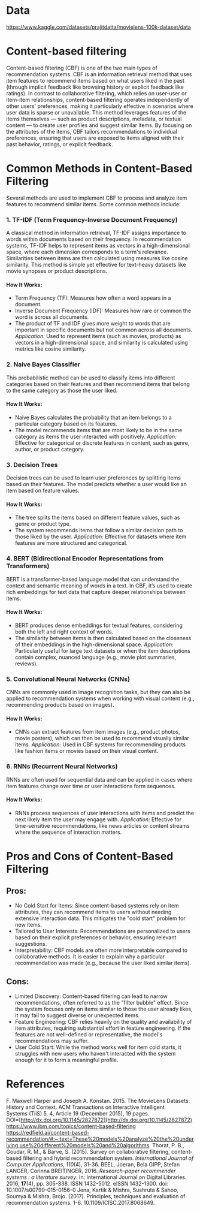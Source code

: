 # Data
https://www.kaggle.com/datasets/prajitdatta/movielens-100k-dataset/data

# Content-based filtering
Content-based filtering (CBF) is one of the two main types of recommendation systems. CBF is an information retrieval method that uses item features to recommend items based on what users liked in the past (through implicit feedback like browsing history or explicit feedback like ratings). In contrast to collaborative filtering, which relies on user-user or item-item relationships, content-based filtering operates independently of other users' preferences, making it particularly effective in scenarios where user data is sparse or unavailable. This method leverages features of the items themselves — such as product descriptions, metadata, or textual content — to create user profiles and suggest similar items. By focusing on the attributes of the items, CBF tailors recommendations to individual preferences, ensuring that users are exposed to items aligned with their past behavior, ratings, or explicit feedback.

# Common Methods in Content-Based Filtering
Several methods are used to implement CBF to process and analyze item features to recommend similar items. Some common methods include:

### 1. TF-IDF (Term Frequency-Inverse Document Frequency)
A classical method in information retrieval, TF-IDF assigns importance to words within documents based on their frequency. In recommendation systems, TF-IDF helps to represent items as vectors in a high-dimensional space, where each dimension corresponds to a term's relevance. Similarities between items are then calculated using measures like cosine similarity. This method is simple yet effective for text-heavy datasets like movie synopses or product descriptions.
#### How It Works:
- Term Frequency (TF): Measures how often a word appears in a document.
- Inverse Document Frequency (IDF): Measures how rare or common the word is across all documents.
- The product of TF and IDF gives more weight to words that are important in specific documents but not common across all documents.
*Application:* Used to represent items (such as movies, products) as vectors in a high-dimensional space, and similarity is calculated using metrics like cosine similarity.

### 2. Naive Bayes Classifier
This probabilistic method can be used to classify items into different categories based on their features and then recommend items that belong to the same category as those the user liked.
#### How It Works:
- Naive Bayes calculates the probability that an item belongs to a particular category based on its features.
- The model recommends items that are most likely to be in the same category as items the user interacted with positively.
*Application:* Effective for categorical or discrete features in content, such as genre, author, or product category.

### 3. Decision Trees
Decision trees can be used to learn user preferences by splitting items based on their features. The model predicts whether a user would like an item based on feature values.
#### How It Works:
- The tree splits the items based on different feature values, such as genre or product type.
- The system recommends items that follow a similar decision path to those liked by the user.
*Application:* Effective for datasets where item features are more structured and categorical.

### 4. BERT (Bidirectional Encoder Representations from Transformers)
BERT is a transformer-based language model that can understand the context and semantic meaning of words in a text. In CBF, it’s used to create rich embeddings for text data that capture deeper relationships between items.
#### How It Works: 
- BERT produces dense embeddings for textual features, considering both the left and right context of words.
- The similarity between items is then calculated based on the closeness of their embeddings in the high-dimensional space.
*Application:* Particularly useful for large text datasets or when the item descriptions contain complex, nuanced language (e.g., movie plot summaries, reviews).

### 5. Convolutional Neural Networks (CNNs)
CNNs are commonly used in image recognition tasks, but they can also be applied to recommendation systems when working with visual content (e.g., recommending products based on images).
#### How It Works: 
- CNNs can extract features from item images (e.g., product photos, movie posters), which can then be used to recommend visually similar items.
*Application:* Used in CBF systems for recommending products like fashion items or movies based on their visual content.

### 6. RNNs (Recurrent Neural Networks)
RNNs are often used for sequential data and can be applied in cases where item features change over time or user interactions form sequences.
#### How It Works: 
- RNNs process sequences of user interactions with items and predict the next likely item the user may engage with.
*Application:* Effective for time-sensitive recommendations, like news articles or content streams where the sequence of interaction matters.

# Pros and Cons of Content-Based Filtering
## Pros:
- No Cold Start for Items: Since content-based systems rely on item attributes, they can recommend items to users without needing extensive interaction data. This mitigates the "cold start" problem for new items.
- Tailored to User Interests: Recommendations are personalized to users based on their explicit preferences or behavior, ensuring relevant suggestions.
- Interpretability: CBF models are often more interpretable compared to collaborative methods. It is easier to explain why a particular recommendation was made (e.g., because the user liked similar items).

## Cons:
- Limited Discovery: Content-based filtering can lead to narrow recommendations, often referred to as the "filter bubble" effect. Since the system focuses only on items similar to those the user already likes, it may fail to suggest diverse or unexpected items.
- Feature Engineering: CBF relies heavily on the quality and availability of item attributes, requiring substantial effort in feature engineering. If the features are not well-defined or representative, the model's recommendations may suffer.
- User Cold Start: While the method works well for item cold starts, it struggles with new users who haven't interacted with the system enough for it to form a meaningful profile.

# References
F. Maxwell Harper and Joseph A. Konstan. 2015. The MovieLens Datasets:  
History and Context. ACM Transactions on Interactive Intelligent  
Systems (TiiS) 5, 4, Article 19 (December 2015), 19 pages.  
DOI=[http://dx.doi.org/10.1145/2827872](http://dx.doi.org/10.1145/2827872)
https://www.ibm.com/topics/content-based-filtering
https://redfield.ai/content-based-recommendation/#:~:text=These%20models%20analyze%20the%20underlying,use%20different%20models%20and%20algorithms.
Thorat, P. B., Goudar, R. M., & Barve, S. (2015). Survey on collaborative filtering, content-based filtering and hybrid recommendation system. _International Journal of Computer Applications_, _110_(4), 31-36.
BEEL, Joeran, Bela GIPP, Stefan LANGER, Corinna BREITINGER, 2016. _Research-paper recommender systems : a literature survey_. In: International Journal on Digital Libraries. 2016, **17**(4), pp. 305-338. ISSN 1432-5012. eISSN 1432-1300. doi: 10.1007/s00799-015-0156-0
Jena, Kartik & Mishra, Sushruta & Sahoo, Soumya & Mishra, Brojo. (2017). Principles, techniques and evaluation of recommendation systems. 1-6. 10.1109/ICISC.2017.8068649. 
